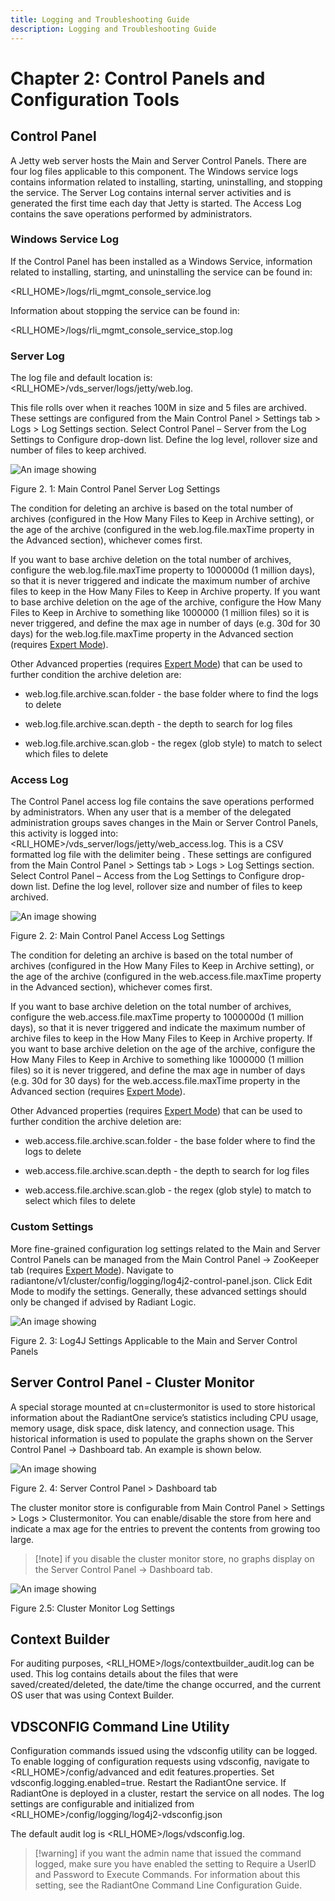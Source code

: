 ```yaml
---
title: Logging and Troubleshooting Guide
description: Logging and Troubleshooting Guide
---
```


# Chapter 2: Control Panels and Configuration Tools

## Control Panel

A Jetty web server hosts the Main and Server Control Panels. There are four log files applicable to this component. The Windows service logs contains information related to installing, starting, uninstalling, and stopping the service. The Server Log contains internal server activities and is generated the first time each day that Jetty is started. The Access Log contains the save operations performed by administrators.

### Windows Service Log

If the Control Panel has been installed as a Windows Service, information related to installing, starting, and uninstalling the service can be found in: 

<RLI_HOME>/logs/rli_mgmt_console_service.log

Information about stopping the service can be found in:

<RLI_HOME>/logs/rli_mgmt_console_service_stop.log

### Server Log
The log file and default location is: <RLI_HOME>/vds_server/logs/jetty/web.log. 

This file rolls over when it reaches 100M in size and 5 files are archived. These settings are configured from the Main Control Panel > Settings tab > Logs > Log Settings section. Select Control Panel – Server from the Log Settings to Configure drop-down list. Define the log level, rollover size and number of files to keep archived.

![An image showing ](Media/Image2.1.jpg)

Figure 2. 1: Main Control Panel Server Log Settings

The condition for deleting an archive is based on the total number of archives (configured in the How Many Files to Keep in Archive setting), or the age of the archive (configured in the web.log.file.maxTime property in the Advanced section), whichever comes first.

If you want to base archive deletion on the total number of archives, configure the web.log.file.maxTime property to 1000000d (1 million days), so that it is never triggered and indicate the maximum number of archive files to keep in the How Many Files to Keep in Archive property. If you want to base archive deletion on the age of the archive, configure the How Many Files to Keep in Archive to something like 1000000 (1 million files) so it is never triggered, and define the max age in number of days (e.g. 30d for 30 days) for the web.log.file.maxTime property in the Advanced section (requires [Expert Mode](01-overview#expert-mode)).

Other Advanced properties (requires [Expert Mode](01-overview#expert-mode)) that can be used to further condition the archive deletion are:

-	web.log.file.archive.scan.folder - the base folder where to find the logs to delete

-	web.log.file.archive.scan.depth - the depth to search for log files

-	web.log.file.archive.scan.glob -  the regex (glob style) to match to select which files to delete

### Access Log

The Control Panel access log file contains the save operations performed by administrators. When any user that is a member of the delegated administration groups saves changes in the Main or Server Control Panels, this activity is logged into: <RLI_HOME>/vds_server/logs/jetty/web_access.log. This is a CSV formatted log file with the delimiter being <TAB>. These settings are configured from the Main Control Panel > Settings tab > Logs > Log Settings section. Select Control Panel – Access from the Log Settings to Configure drop-down list. Define the log level, rollover size and number of files to keep archived.

![An image showing ](Media/Image2.2.jpg)
 
Figure 2. 2: Main Control Panel Access Log Settings

The condition for deleting an archive is based on the total number of archives (configured in the How Many Files to Keep in Archive setting), or the age of the archive (configured in the web.access.file.maxTime property in the Advanced section), whichever comes first.

If you want to base archive deletion on the total number of archives, configure the web.access.file.maxTime property to 1000000d (1 million days), so that it is never triggered and indicate the maximum number of archive files to keep in the How Many Files to Keep in Archive property. If you want to base archive deletion on the age of the archive, configure the How Many Files to Keep in Archive to something like 1000000 (1 million files) so it is never triggered, and define the max age in number of days (e.g. 30d for 30 days) for the web.access.file.maxTime property in the Advanced section (requires [Expert Mode](01-overview#expert-mode)).

Other Advanced properties (requires [Expert Mode](01-overview#expert-mode)) that can be used to further condition the archive deletion are:

-	web.access.file.archive.scan.folder - the base folder where to find the logs to delete

-	web.access.file.archive.scan.depth - the depth to search for log files

-	web.access.file.archive.scan.glob -  the regex (glob style) to match to select which files to delete

### Custom Settings

More fine-grained configuration log settings related to the Main and Server Control Panels can be managed from the Main Control Panel -> ZooKeeper tab (requires [Expert Mode](01-overview#expert-mode)). Navigate to radiantone/v1/cluster/config/logging/log4j2-control-panel.json. Click Edit Mode to modify the settings. Generally, these advanced settings should only be changed if advised by Radiant Logic.

![An image showing ](Media/Image2.3.jpg)
 
Figure 2. 3: Log4J Settings Applicable to the Main and Server Control Panels

## Server Control Panel - Cluster Monitor

A special storage mounted at cn=clustermonitor is used to store historical information about the RadiantOne service’s statistics including CPU usage, memory usage, disk space, disk latency, and connection usage. This historical information is used to populate the graphs shown on the Server Control Panel -> Dashboard tab. An example is shown below.

![An image showing ](Media/Image2.4.jpg)
 
Figure 2. 4: Server Control Panel > Dashboard tab

The cluster monitor store is configurable from Main Control Panel > Settings > Logs > Clustermonitor. You can enable/disable the store from here and indicate a max age for the entries to prevent the contents from growing too large.

>[!note] if you disable the cluster monitor store, no graphs display on the Server Control Panel -> Dashboard tab.

![An image showing ](Media/Image2.5.jpg)
 
Figure 2.5: Cluster Monitor Log Settings

## Context Builder

For auditing purposes, <RLI_HOME>/logs/contextbuilder_audit.log can be used. This log contains details about the files that were saved/created/deleted, the date/time the change occurred, and the current OS user that was using Context Builder.

## VDSCONFIG Command Line Utility

Configuration commands issued using the vdsconfig utility can be logged. To enable logging of configuration requests using vdsconfig, navigate to <RLI_HOME>/config/advanced and edit features.properties. Set vdsconfig.logging.enabled=true. Restart the RadiantOne service. If RadiantOne is deployed in a cluster, restart the service on all nodes. The log settings are configurable and initialized from <RLI_HOME>/config/logging/log4j2-vdsconfig.json

The default audit log is <RLI_HOME>/logs/vdsconfig.log.

>[!warning] if you want the admin name that issued the command logged, make sure you have enabled the setting to Require a UserID and Password to Execute Commands. For information about this setting, see the RadiantOne Command Line Configuration Guide.
